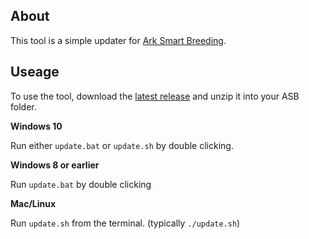 ## About

This tool is a simple updater for [Ark Smart Breeding](https://github.com/cadon/ARKStatsExtractor).

## Useage

To use the tool, download the [latest release](https://github.com/DelilahEve/asb-updater/releases) and unzip it into your ASB folder.

**Windows 10**

Run either `update.bat` or `update.sh` by double clicking.

**Windows 8 or earlier**

Run `update.bat` by double clicking

**Mac/Linux**

Run `update.sh` from the terminal. (typically `./update.sh`)
